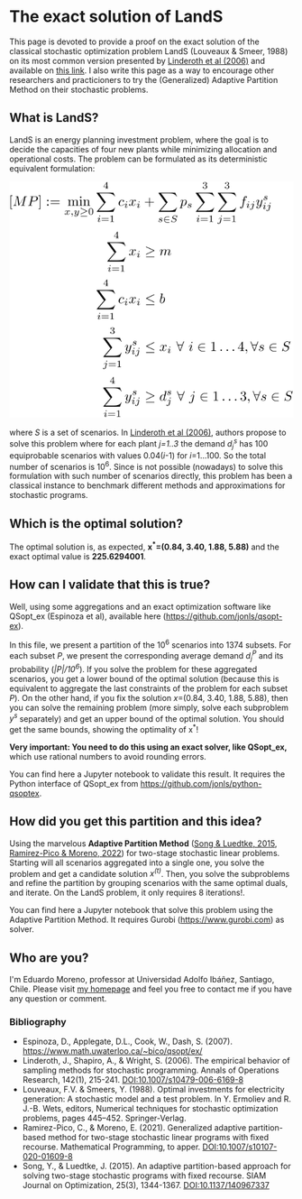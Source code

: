 # The exact solution of LandS
This page is devoted to provide a proof on the exact solution of the classical stochastic optimization problem LandS  (Louveaux & Smeer, 1988) on its most common version presented by [Linderoth et al (2006)](https://dx.doi.org/10.1007/s10479-006-6169-8) and available on [this link](http://pages.cs.wisc.edu/~swright/stochastic/sampling/). I also write this page as a way to encourage other researchers and practicioners to try the (Generalized) Adaptive Partition Method on their stochastic problems.

## What is LandS?
LandS is an energy planning investment problem, where the goal is to decide the capacities of four new plants while minimizing allocation and operational costs. The problem can be formulated as its deterministic equivalent formulation:

![](master_problem.svg)
<!---
[MP] := \min_{x,y \geq 0}   \sum_{i=1}^4  c_i x_i &+ \sum_{s\in S} p_s \sum_{i=1}^3 \sum_{j=1}^3f_{ij}y_{ij}^s\\
\sum_{i=1}^4  x_i &\geq m\\
\sum_{i=1}^4 c_ix_i &\leq b\\
\sum_{j=1}^3 y_{ij}^s &\leq x_i ~\forall~ i\in 1\ldots 4, \forall s\in S\\
\sum_{i=1}^4 y_{ij}^s &\geq d_j^s  ~\forall~ j\in 1\ldots 3,  \forall s\in S
-->
where *S* is a set of scenarios. In [Linderoth et al (2006)](https://dx.doi.org/10.1007/s10479-006-6169-8), authors propose to solve this problem where for each plant *j=1..3* the demand *d<sub>j</sub><sup>s</sup>* has 100 equiprobable scenarios with values 0.04(*i*-1) for *i*=1...100. So the total number of scenarios is 10<sup>6</sup>.  Since is not possible (nowadays) to solve this formulation with such  number of scenarios directly, this problem has been a classical instance to benchmark different methods and approximations for stochastic programs.

## Which is the optimal solution?
  The optimal solution is, as expected, **x<sup>*</sup>=(0.84, 3.40, 1.88, 5.88)** and the exact optimal value is **225.6294001**.

## How can I validate that this is true?
Well, using some aggregations and an exact optimization software like QSopt_ex (Espinoza et al), available here (https://github.com/jonls/qsopt-ex).
  
In this file, we present a partition of the 10<sup>6</sup> scenarios into 1374 subsets. For each subset *P*, we present the corresponding average demand *d<sub>j</sub><sup>P</sup>* and its probability (*|P|/10<sup>6</sup>*). If you solve the problem for these aggregated scenarios, you get a lower bound of the optimal solution (because this is equivalent to aggregate the last constraints of the problem for each subset *P*).  On the other hand, if you fix the solution *x*=(0.84, 3.40, 1.88, 5.88), then you can solve the remaining problem (more simply, solve each subproblem *y<sup>s</sup>* separately) and get an upper bound of the optimal solution. You should get the same bounds, showing the optimality of x<sup>*</sup>! 
  
 **Very important: You need to do this using an exact solver, like QSopt_ex,** which use rational numbers to avoid rounding errors. 
  
You can find here a Jupyter notebook to validate this result. It requires the Python interface of QSopt_ex from https://github.com/jonls/python-qsoptex.
  
## How did you get this partition and this idea?
Using the marvelous **Adaptive Partition Method** ([Song & Luedtke, 2015](https://doi.org/10.1137/140967337), [Ramirez-Pico & Moreno, 2022](https://doi.org/10.1007/s10107-020-01609-8)) for two-stage stochastic linear problems. Starting will all scenarios aggregated into a single one, you solve the problem and get a candidate solution *x<sup>(t)</sup>*. Then, you solve the subproblems and refine the partition by grouping scenarios with the same optimal duals, and iterate.  On the LandS problem, it only requires 8 iterations!.

You can find here a Jupyter notebook that solve this problem using the Adaptive Partition Method. It requires Gurobi (https://www.gurobi.com) as solver. 
  
## Who are you?
I'm Eduardo Moreno, professor at Universidad Adolfo Ibáñez, Santiago, Chile. Please visit [my homepage](https://emoreno.uai.cl) and feel you free to contact me if you have any question or comment.
  

### Bibliography
- Espinoza, D., Applegate, D.L., Cook, W., Dash, S. (2007). https://www.math.uwaterloo.ca/~bico/qsopt/ex/  
- Linderoth, J., Shapiro, A., & Wright, S. (2006). The empirical behavior of sampling methods for stochastic programming. Annals of Operations Research, 142(1), 215-241. [DOI:10.1007/s10479-006-6169-8](https://dx.doi.org/10.1007/s10479-006-6169-8)
- Louveaux, F.V. & Smeers, Y. (1988). Optimal investments for electricity generation: A stochastic model and a test problem. In Y. Ermoliev and R. J.-B. Wets, editors, Numerical techniques for stochastic optimization problems, pages 445–452. Springer-Verlag.
- Ramirez-Pico, C., & Moreno, E. (2021). Generalized adaptive partition-based method for two-stage stochastic linear programs with fixed recourse. Mathematical Programming, to apper. [DOI:10.1007/s10107-020-01609-8](https://dx.doi.org/10.1007/s10107-020-01609-8)
- Song, Y., & Luedtke, J. (2015). An adaptive partition-based approach for solving two-stage stochastic programs with fixed recourse. SIAM Journal on Optimization, 25(3), 1344-1367. [DOI:10.1137/140967337](https://dx.doi.org/10.1137/140967337)
